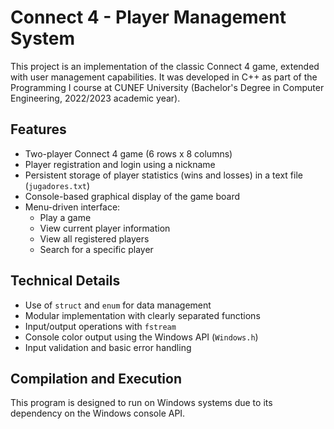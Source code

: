 # Connect 4 - Player Management System

This project is an implementation of the classic Connect 4 game, extended with user management capabilities. It was developed in C++ as part of the Programming I course at CUNEF University (Bachelor's Degree in Computer Engineering, 2022/2023 academic year).

## Features

- Two-player Connect 4 game (6 rows x 8 columns)
- Player registration and login using a nickname
- Persistent storage of player statistics (wins and losses) in a text file (`jugadores.txt`)
- Console-based graphical display of the game board
- Menu-driven interface:
  - Play a game
  - View current player information
  - View all registered players
  - Search for a specific player

## Technical Details

- Use of `struct` and `enum` for data management
- Modular implementation with clearly separated functions
- Input/output operations with `fstream`
- Console color output using the Windows API (`Windows.h`)
- Input validation and basic error handling

## Compilation and Execution

This program is designed to run on Windows systems due to its dependency on the Windows console API.

